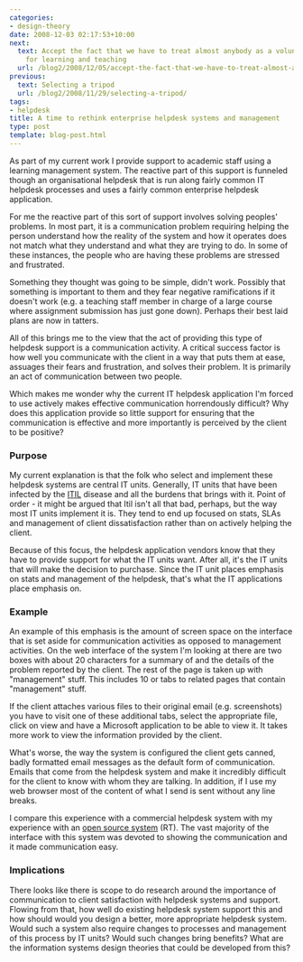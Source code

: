 ```yaml
---
categories:
- design-theory
date: 2008-12-03 02:17:53+10:00
next:
  text: Accept the fact that we have to treat almost anybody as a volunteer - implications
    for learning and teaching
  url: /blog2/2008/12/05/accept-the-fact-that-we-have-to-treat-almost-anybody-as-a-volunteer-implications-for-learning-and-teaching/
previous:
  text: Selecting a tripod
  url: /blog2/2008/11/29/selecting-a-tripod/
tags:
- helpdesk
title: A time to rethink enterprise helpdesk systems and management
type: post
template: blog-post.html
---
```

As part of my current work I provide support to academic staff using a learning management system. The reactive part of this support is funneled though an organisational helpdesk that is run along fairly common IT helpdesk processes and uses a fairly common enterprise helpdesk application.

For me the reactive part of this sort of support involves solving peoples' problems. In most part, it is a communication problem requiring helping the person understand how the reality of the system and how it operates does not match what they understand and what they are trying to do. In some of these instances, the people who are having these problems are stressed and frustrated.

Something they thought was going to be simple, didn't work. Possibly that something is important to them and they fear negative ramifications if it doesn't work (e.g. a teaching staff member in charge of a large course where assignment submission has just gone down). Perhaps their best laid plans are now in tatters.

All of this brings me to the view that the act of providing this type of helpdesk support is a communication activity. A critical success factor is how well you communicate with the client in a way that puts them at ease, assuages their fears and frustration, and solves their problem. It is primarily an act of communication between two people.

Which makes me wonder why the current IT helpdesk application I'm forced to use actively makes effective communication horrendously difficult? Why does this application provide so little support for ensuring that the communication is effective and more importantly is perceived by the client to be positive?

### Purpose

My current explanation is that the folk who select and implement these helpdesk systems are central IT units. Generally, IT units that have been infected by the [ITIL](http://en.wikipedia.org/wiki/Information_Technology_Infrastructure_Library) disease and all the burdens that brings with it. Point of order - it might be argued that Itil isn't all that bad, perhaps, but the way most IT units implement it is. They tend to end up focused on stats, SLAs and management of client dissatisfaction rather than on actively helping the client.

Because of this focus, the helpdesk application vendors know that they have to provide support for what the IT units want. After all, it's the IT units that will make the decision to purchase. Since the IT unit places emphasis on stats and management of the helpdesk, that's what the IT applications place emphasis on.

### Example

An example of this emphasis is the amount of screen space on the interface that is set aside for communication activities as opposed to management activities. On the web interface of the system I'm looking at there are two boxes with about 20 characters for a summary of and the details of the problem reported by the client. The rest of the page is taken up with "management" stuff. This includes 10 or tabs to related pages that contain "management" stuff.

If the client attaches various files to their original email (e.g. screenshots) you have to visit one of these additional tabs, select the appropriate file, click on view and have a Microsoft application to be able to view it. It takes more work to view the information provided by the client.

What's worse, the way the system is configured the client gets canned, badly formatted email messages as the default form of communication. Emails that come from the helpdesk system and make it incredibly difficult for the client to know with whom they are talking. In addition, if I use my web browser most of the content of what I send is sent without any line breaks.

I compare this experience with a commercial helpdesk system with my experience with an [open source system](http://bestpractical.com/rt/) (RT). The vast majority of the interface with this system was devoted to showing the communication and it made communication easy.

### Implications

There looks like there is scope to do research around the importance of communication to client satisfaction with helpdesk systems and support. Flowing from that, how well do existing helpdesk system support this and how should would you design a better, more appropriate helpdesk system. Would such a system also require changes to processes and management of this process by IT units? Would such changes bring benefits? What are the information systems design theories that could be developed from this?